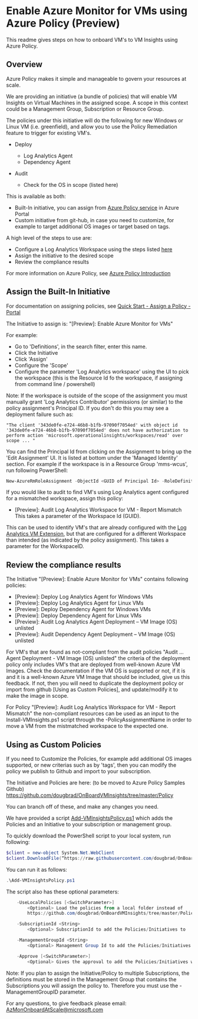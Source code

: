 # Enable Azure Monitor for VMs using Azure Policy (Preview)

This readme gives steps on how to onboard VM's to VM Insights using Azure Policy. 

## Overview

Azure Policy makes it simple and manageable to govern your resources at scale.

We are providing an initiative (a bundle of policies) that will enable VM Insights on Virtual Machines in the assigned scope. A scope in this context could be a Management Group, Subscription or Resource Group.

The policies under this initiative will do the following for new Windows or Linux VM (i.e. greenfield), and allow you to use the Policy Remediation feature to trigger for existing VM's.
- Deploy
  - Log Analytics Agent
  - Dependency Agent
   
- Audit
  - Check for the OS in scope (listed here)

This is available as both:
- Built-In initiative, you can assign from [Azure Policy service](https://ms.portal.azure.com/#blade/Microsoft_Azure_Policy/PolicyMenuBlade/Definitions) in Azure Portal
- Custom initiative from git-hub, in case you need to customize, for example to target additional OS images or target based on tags.

A high level of the steps to use are:
- Configure a Log Analytics Workspace using the steps listed [here](https://github.com/dougbrad/OnBoardVMInsights/blob/master/README.md)
- Assign the initiative to the desired scope
- Review the compliance results

For more information on Azure Policy, see [Azure Policy Introduction](https://docs.microsoft.com/en-us/azure/azure-policy/azure-policy-introduction)

## Assign the Built-In Initiative
For documentation on assigning policies, see [Quick Start - Assign a Policy - Portal](https://docs.microsoft.com/en-us/azure/azure-policy/assign-policy-definition)

The Initiative to assign is: "[Preview]: Enable Azure Monitor for VMs"

For example:
- Go to 'Definitions', in the search filter, enter this name.
- Click the Initiative
- Click 'Assign'
- Configure the 'Scope'
- Configure the parameter 'Log Analytics workspace' using the UI to pick the workspace (this is the Resource Id fo the workspace, if assigning from command line / powershell)

Note: If the workspace is outside of the scope of the assignment you must manually grant 'Log Analytics Contributor' permissions (or similar) to the policy assignment's Principal ID.
If you don't do this you may see a deployment failure such as:
```
"The client '343de0fe-e724-46b8-b1fb-97090f7054ed' with object id '343de0fe-e724-46b8-b1fb-97090f7054ed' does not have authorization to perform action 'microsoft.operationalinsights/workspaces/read' over scope ... "
```
You can find the Principal Id from clicking on the Assignment to bring up the 'Edit Assignment' UI. It is listed at bottom under the 'Managed Identity' section.
For example if the workspace is in a Resource Group 'mms-wcus', run following PowerShell:
```powershell
New-AzureRmRoleAssignment -ObjectId <GUID of Principal Id> -RoleDefinitionName "Log Analytics Contributor" -ResourceGroupName mms-wcus
```

If you would like to audit to find VM's using Log Analytics agent configured for a mismatched workspace, assign this policy:
- [Preview]: Audit Log Analytics Workspace for VM - Report Mismatch
This takes a parameter of the Workspace Id (GUID).

This can be used to identify VM's that are already configured with the [Log Analytics VM Extension](https://docs.microsoft.com/en-us/azure/virtual-machines/extensions/oms-windows), but that are configured for a different Workspace than intended (as indicated by the policy assignment).
This takes a parameter for the WorkspaceID.

## Review the compliance results

The Initiative "[Preview]: Enable Azure Monitor for VMs" contains following policies:
- [Preview]: Deploy Log Analytics Agent for Windows VMs
- [Preview]: Deploy Log Analytics Agent for Linux VMs
- [Preview]: Deploy Dependency Agent for Windows VMs
- [Preview]: Deploy Dependency Agent for Linux VMs
- [Preview]: Audit Log Analytics Agent Deployment – VM Image (OS) unlisted
- [Preview]: Audit Dependency Agent Deployment – VM Image (OS) unlisted

For VM's that are found as not-compliant from the audit policies "Audit ... Agent Deployment - VM Image (OS) unlisted" the criteria of the deployment policy only includes VM's that are deployed from well-known Azure VM Images.
Check the documentation if the VM OS is supported or not, if it is and it is a well-known Azure VM Image that should be included, give us this feedback. If not, then you will need to duplicate the deployment policy or import from github [Using as Custom Policies], and update/modify it to make the image in scope.

For Policy "[Preview]: Audit Log Analytics Workspace for VM - Report Mismatch" the non-compliant resources can be used as an input to the Install-VMInsights.ps1 script through the -PolicyAssignmentName in order to move a VM from the mistmatched workspace to the expected one.

## Using as Custom Policies

If you need to Customize the Policies, for example add additional OS images supported, or new criterias such as by 'tags', then you can modify the policy we publish to Github and import to your subscription.

The Initiative and Policies are here: (to be moved to Azure Policy Samples Github)
https://github.com/dougbrad/OnBoardVMInsights/tree/master/Policy

You can branch off of these, and make any changes you need.

We have provided a script [Add-VMInsightsPolicy.ps1](Add-VMInsightsPolicy.ps1) which adds the Policies and an Initiative to your subscription or management group.

To quickly download the PowerShell script to your local system, run following:
```powershell
$client = new-object System.Net.WebClient
$client.DownloadFile(“https://raw.githubusercontent.com/dougbrad/OnBoardVMInsights/master/Policy/Add-VMInsightsPolicy.ps1”,“Add-VMInsightsPolicy.ps1”)
``` 

You can run it as follows:
```powershell
.\Add-VMInsightsPolicy.ps1
```
The script also has these optional parameters:
```powershell
    -UseLocalPolicies [<SwitchParameter>]
        <Optional> Load the policies from a local folder instead of
        https://github.com/dougbrad/OnBoardVMInsights/tree/master/Policy

    -SubscriptionId <String>
        <Optional> SubscriptionId to add the Policies/Initiatives to

    -ManagementGroupId <String>
        <Optional> Management Group Id to add the Policies/Initiatives to

    -Approve [<SwitchParameter>]
        <Optional> Gives the approval to add the Policies/Initiatives without any prompt
```

Note: If you plan to assign the Initiative/Policy to multiple Subscriptions, the definitions must be stored in the Management Group that contains the Subscriptions you will assign the policy to. Therefore you must use the -ManagementGroupID parameter.


For any questions, to give feedback please email: AzMonOnboardAtScale@microsoft.com
